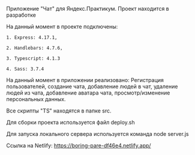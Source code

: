 Приложение "Чат" для Яндекс.Практикум. Проект находится в разработке

На данный момент в проекте подключены:

    1. Express: 4.17.1,
    
    2. Handlebars: 4.7.6,
    
    3. Typescript: 4.1.3

    4. Sass: 3.7.4

На данный момент в приложении реализовано:
Регистрация пользователей, создание чата, добавление людей в чат, удаление людей из чата, добавление аватара чата, просмотр/изменение персональных данных.
    
Все скрипты "TS" находятся в папке src.

Для сборки проекта используется файл deploy.sh

Для запуска локального сервера используется команда node server.js

Ссылка на Netlify: https://boring-pare-df46e4.netlify.app/

